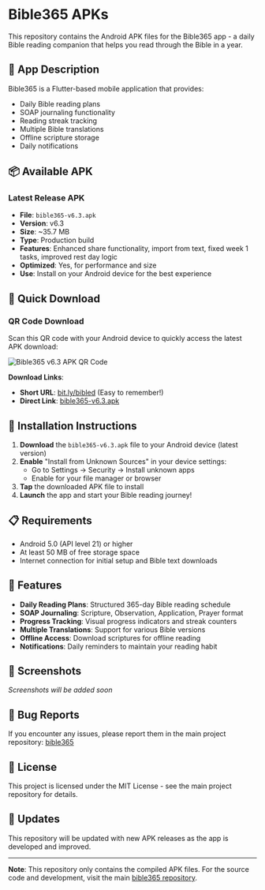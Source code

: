 # Bible365 APKs

This repository contains the Android APK files for the Bible365 app - a daily Bible reading companion that helps you read through the Bible in a year.

## 📱 App Description

Bible365 is a Flutter-based mobile application that provides:
- Daily Bible reading plans
- SOAP journaling functionality
- Reading streak tracking
- Multiple Bible translations
- Offline scripture storage
- Daily notifications

## 📦 Available APK

### Latest Release APK
- **File**: `bible365-v6.3.apk`
- **Version**: v6.3
- **Size**: ~35.7 MB
- **Type**: Production build
- **Features**: Enhanced share functionality, import from text, fixed week 1 tasks, improved rest day logic
- **Optimized**: Yes, for performance and size
- **Use**: Install on your Android device for the best experience

## 📱 Quick Download

### QR Code Download
Scan this QR code with your Android device to quickly access the latest APK download:

![Bible365 v6.3 APK QR Code](https://api.qrserver.com/v1/create-qr-code/?size=200x200&data=https://bit.ly/bibled)

**Download Links**:
- **Short URL**: [bit.ly/bibled](https://bit.ly/bibled) (Easy to remember!)
- **Direct Link**: [bible365-v6.3.apk](https://github.com/vincenthanjs/bible365-apks/raw/main/bible365-v6.3.apk)

## 🚀 Installation Instructions

1. **Download** the `bible365-v6.3.apk` file to your Android device (latest version)
2. **Enable** "Install from Unknown Sources" in your device settings:
   - Go to Settings → Security → Install unknown apps
   - Enable for your file manager or browser
3. **Tap** the downloaded APK file to install
4. **Launch** the app and start your Bible reading journey!

## 📋 Requirements

- Android 5.0 (API level 21) or higher
- At least 50 MB of free storage space
- Internet connection for initial setup and Bible text downloads

## 🔧 Features

- **Daily Reading Plans**: Structured 365-day Bible reading schedule
- **SOAP Journaling**: Scripture, Observation, Application, Prayer format
- **Progress Tracking**: Visual progress indicators and streak counters
- **Multiple Translations**: Support for various Bible versions
- **Offline Access**: Download scriptures for offline reading
- **Notifications**: Daily reminders to maintain your reading habit

## 📱 Screenshots

*Screenshots will be added soon*

## 🐛 Bug Reports

If you encounter any issues, please report them in the main project repository: [bible365](https://github.com/vincenthanjs/bible365)

## 📄 License

This project is licensed under the MIT License - see the main project repository for details.

## 🔄 Updates

This repository will be updated with new APK releases as the app is developed and improved.

---

**Note**: This repository only contains the compiled APK files. For the source code and development, visit the main [bible365 repository](https://github.com/vincenthanjs/bible365).
